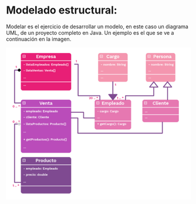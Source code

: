 # Modelado estructural:
Modelar es el ejercicio de desarrollar un modelo, en este caso un diagrama UML, de un proyecto completo en Java. Un ejemplo es el que se ve a continuación en la imagen.

![modelo](./modelo.PNG)
